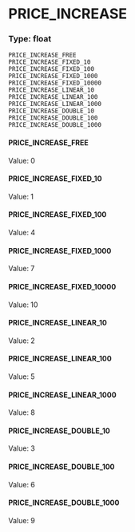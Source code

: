 # PRICE_INCREASE
### Type: float
```
PRICE_INCREASE_FREE
PRICE_INCREASE_FIXED_10
PRICE_INCREASE_FIXED_100
PRICE_INCREASE_FIXED_1000
PRICE_INCREASE_FIXED_10000
PRICE_INCREASE_LINEAR_10
PRICE_INCREASE_LINEAR_100
PRICE_INCREASE_LINEAR_1000
PRICE_INCREASE_DOUBLE_10
PRICE_INCREASE_DOUBLE_100
PRICE_INCREASE_DOUBLE_1000
```
#### PRICE_INCREASE_FREE
Value: 0
#### PRICE_INCREASE_FIXED_10
Value: 1
#### PRICE_INCREASE_FIXED_100
Value: 4
#### PRICE_INCREASE_FIXED_1000
Value: 7
#### PRICE_INCREASE_FIXED_10000
Value: 10
#### PRICE_INCREASE_LINEAR_10
Value: 2
#### PRICE_INCREASE_LINEAR_100
Value: 5
#### PRICE_INCREASE_LINEAR_1000
Value: 8
#### PRICE_INCREASE_DOUBLE_10
Value: 3
#### PRICE_INCREASE_DOUBLE_100
Value: 6
#### PRICE_INCREASE_DOUBLE_1000
Value: 9
